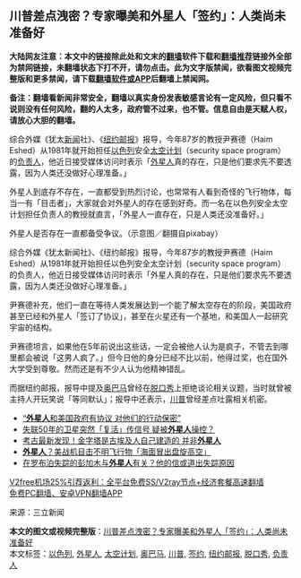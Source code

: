  <h2>川普差点洩密？专家曝美和外星人「签约」：人类尚未准备好</h2> <p class="notice"><b>大陆网友注意：本文中的链接除此处和文末的<a href="https://github.com/bannedbook/fanqiang" >翻墙</a>软件下载和<a href="https://github.com/killgcd/justmysocks/blob/master/README.md">翻墙推荐</a>链接外全部为禁网链接，未翻墙状态下打不开，请勿点击。此为文字版禁闻，欲看图文视频完整版和更多禁闻，请下载<a href="https://github.com/bannedbook/fanqiang">翻墙软件或APP</a>后翻墙上禁闻网。</p><p>备注：翻墙看新闻非常安全，翻墙以真实身份发表敏感言论有一定风险，但只看不说则没有任何风险，翻的人太多，政府管不过来，也不管。信息自由是天赋人权，请放心大胆的翻墙。</b></p>  <div class="entry"> <p id="summary">综合外媒《犹太<span class='wp_keywordlink_affiliate'><a href="https://www.bannedbook.org/" title="新闻">新闻</a></span>社》、《<a href="https://www.bannedbook.org/bnews/tag/%e7%ba%bd%e7%ba%a6%e9%82%ae%e6%8a%a5/" class="st_tag internal_tag" rel="tag" title="标签 纽约邮报 下的日志">纽约邮报</a>》报导，今年87岁的教授尹赛德（Haim Eshed）从1981年就开始担任<a href="https://www.bannedbook.org/bnews/tag/%e4%bb%a5%e8%89%b2%e5%88%97/" class="st_tag internal_tag" rel="tag" title="标签 以色列 下的日志">以色列</a>安全<a href="https://www.bannedbook.org/bnews/tag/%E5%A4%AA%E7%A9%BA%E8%AE%A1%E5%88%92/" class="st_tag internal_tag" rel="tag" title="标签 太空计划 下的日志">太空计划</a>（security space program）的<a href="https://www.bannedbook.org/bnews/tag/%E8%B4%9F%E8%B4%A3%E4%BA%BA/" class="st_tag internal_tag" rel="tag" title="标签 负责人 下的日志">负责人</a>，他近日接受媒体访问时表示「<a href="https://www.bannedbook.org/bnews/tag/%e5%a4%96%e6%98%9f%e4%ba%ba/" class="st_tag internal_tag" rel="tag" title="标签 外星人 下的日志">外星人</a>真的存在，只是他们要求先不要透露，因为人类还没做好心理准备。」</p> <p>外星人到底存不存在，一直都受到热烈讨论，也常常有人看到奇怪的飞行物体，每当一有「目击者」，大家就会对外星人的存在感到好奇。而一名在以色列安全太空计划担任负责人的教授就直言，「外星人一直存在，只是人类还没准备好。」</p>  <p>外星人是否存在一直都备受争议。（示意图／翻摄自pixabay）</p> <p>综合外媒《犹太新闻社》、《纽约邮报》报导，今年87岁的教授尹赛德（Haim Eshed）从1981年就开始担任以色列安全太空计划（security space program）的负责人，他近日接受媒体访问时表示「外星人真的存在，只是他们要求先不要透露，因为人类还没做好心理准备。」</p>  <p>尹赛德补充，他们一直在等待人类发展达到一个能了解太空存在的阶段，美国政府甚至已经和外星人「签订了协议」，甚至在火星还有一个基地，和美国人一起研究宇宙的结构。</p> <p>尹赛德坦言，如果他在5年前说出这些话，一定会被他人认为是疯子，不管去到哪里都会被说「这男人疯了。」但今日他的身分已经不比以前，他得过奖，也在国外大学受到尊敬。然而还是有不少人认为他精神错乱。</p>  <p>而据纽约邮报，报导中提及<a href="https://www.bannedbook.org/bnews/tag/%e5%a5%a5%e5%b7%b4%e9%a9%ac/" class="st_tag internal_tag" rel="tag" title="标签 奥巴马 下的日志">奥巴马</a>曾经在<a href="https://www.bannedbook.org/bnews/tag/%E8%84%B1%E5%8F%A3%E7%A7%80/" class="st_tag internal_tag" rel="tag" title="标签 脱口秀 下的日志">脱口秀</a>上拒绝谈论相关议题，当时就曾被主持人开玩笑说「等同默认」；报导中还表示，<a href="https://www.bannedbook.org/bnews/tag/%e5%b7%9d%e6%99%ae/" class="st_tag internal_tag" rel="tag" title="标签 川普 下的日志">川普</a>曾经差点吐露相关机密。</p> <ul class='op-related-articles' title='相关阅读'> <li><a href='https://www.bannedbook.org/bnews/lifebaike/20201208/1444199.html' target='_blank'>“<b>外星人</b>和美国政府有协议 对他们的行动保密”</a></li> <li><a href='https://www.bannedbook.org/bnews/comments/20201207/1443697.html' target='_blank'>失联50年的卫星突然「复活」传信号 疑被<b>外星人</b>操控？</a></li> <li><a href='https://www.bannedbook.org/bnews/comments/20201207/1443599.html' target='_blank'>考古最新发现！金字塔是古埃及人自己建造的 并非<b>外星人</b></a></li> <li><a href='https://www.bannedbook.org/bnews/cnnews/20201205/1442538.html' target='_blank'><b>外星人</b>？美战机目击不明飞行物「海面冒出盘旋高空」</a></li> <li><a href='https://www.bannedbook.org/bnews/comments/20201205/1442226.html' target='_blank'>在罗布泊失踪的彭加木与<b>外星人</b>有关？他的信或道出失踪原因</a></li> </ul> <p class="texttj"> <a href="https://github.com/bannedbook/fanqiang/wiki/V2ray%E6%9C%BA%E5%9C%BA" target="_blank">V2free机场25%引荐返利：全平台免费SS/V2ray节点+经济套餐高速翻墙</a><br/> <a href="https://github.com/bannedbook/fanqiang/wiki/%E7%A6%81%E9%97%BB%E7%BD%91%E5%AE%89%E5%8D%93%E7%BF%BB%E5%A2%99%E6%96%B0%E9%97%BBAPP" target="_blank">免费PC翻墙、安卓VPN翻墙APP</a></p><p> 来源：三立新闻 </p><a name='sharetosocial'></a>       <div><b>本文的图文或视频完整版</b>：<a href='https://www.bannedbook.org/bnews/cnnews/20201209/1444347.html'>川普差点洩密？专家曝美和外星人「签约」：人类尚未准备好</a></div>  </div><!--END ENTRY--> <div class="postfooter"> <div>本文标签：<a href="https://www.bannedbook.org/bnews/tag/%e4%bb%a5%e8%89%b2%e5%88%97/" rel="tag">以色列</a>, <a href="https://www.bannedbook.org/bnews/tag/%e5%a4%96%e6%98%9f%e4%ba%ba/" rel="tag">外星人</a>, <a href="https://www.bannedbook.org/bnews/tag/%E5%A4%AA%E7%A9%BA%E8%AE%A1%E5%88%92/" rel="tag">太空计划</a>, <a href="https://www.bannedbook.org/bnews/tag/%e5%a5%a5%e5%b7%b4%e9%a9%ac/" rel="tag">奥巴马</a>, <a href="https://www.bannedbook.org/bnews/tag/%e5%b7%9d%e6%99%ae/" rel="tag">川普</a>, <a href="https://www.bannedbook.org/bnews/tag/%E7%AD%BE%E7%BA%A6/" rel="tag">签约</a>, <a href="https://www.bannedbook.org/bnews/tag/%e7%ba%bd%e7%ba%a6%e9%82%ae%e6%8a%a5/" rel="tag">纽约邮报</a>, <a href="https://www.bannedbook.org/bnews/tag/%E8%84%B1%E5%8F%A3%E7%A7%80/" rel="tag">脱口秀</a>, <a href="https://www.bannedbook.org/bnews/tag/%E8%B4%9F%E8%B4%A3%E4%BA%BA/" rel="tag">负责人</a></div>  </div><!--END POSTFOOTER--> 